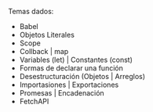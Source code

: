 Temas dados:
- Babel
- Objetos Literales
- Scope
- Collback | map
- Variables (let) | Constantes (const)
- Formas de declarar una función
- Desestructuración (Objetos | Arreglos)
- Importasiones | Exportaciones
- Promesas | Encadenación
- FetchAPI